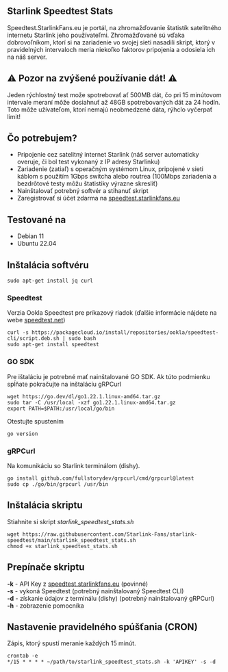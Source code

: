## Starlink Speedtest Stats
Speedtest.StarlinkFans.eu je portál, na zhromažďovanie štatistík satelitného internetu Starlink jeho používateľmi. Zhromažďované sú vďaka dobrovoľníkom, ktorí
si na zariadenie vo svojej sieti nasadili skript, ktorý v pravidelných intervaloch meria niekoľko faktorov pripojenia a odosiela ich na náš server.

## :warning: Pozor na zvýšené používanie dát! :warning:
Jeden rýchlostný test može spotrebovať ať 500MB dát, čo pri 15 minútovom intervale meraní môže dosiahnuť až 48GB spotrebovaných dát za 24 hodín. Toto môže užívateľom, ktorí nemajú neobmedzené dáta, rýhclo vyčerpať limit!

## Čo potrebujem?
- Pripojenie cez satelitný internet Starlink (náš server automaticky overuje, či bol test vykonaný z IP adresy Starlinku)
- Zariadenie (zatiaľ) s operačným systémom Linux, pripojené v sieti káblom s použitím 1Gbps switcha alebo routrea (100Mbps zariadenia a bezdrôtové testy môžu štatistiky výrazne skresliť)
- Nainštalovať potrebný softvér a stihanuť skript
- Zaregistrovať si účet zdarma na [speedtest.starlinkfans.eu](https://speedtest.starlinkfans.eu/)
 
## Testované na
- Debian 11
- Ubuntu 22.04

## Inštalácia softvéru
```
sudo apt-get install jq curl
```

### Speedtest
Verzia Ookla Speedtest pre príkazový riadok (ďalšie informácie nájdete na webe [speedtest.net](https://www.speedtest.net/apps/cli))

```
curl -s https://packagecloud.io/install/repositories/ookla/speedtest-cli/script.deb.sh | sudo bash
sudo apt-get install speedtest

```
### GO SDK
Pre ištaláciu je potrebné mať nainštalované GO SDK. Ak túto podmienku spĺňate pokračujte na inštaláciu gRPCurl
```
wget https://go.dev/dl/go1.22.1.linux-amd64.tar.gz
sudo tar -C /usr/local -xzf go1.22.1.linux-amd64.tar.gz
export PATH=$PATH:/usr/local/go/bin
```

Otestujte spustením
```
go version
```

### gRPCurl
Na komunikáciu so Starlink terminálom (dishy).
```
go install github.com/fullstorydev/grpcurl/cmd/grpcurl@latest
sudo cp ./go/bin/grpcurl /usr/bin
```
## Inštalácia skriptu
Stiahnite si skript _starlink_speedtest_stats.sh_

```
wget https://raw.githubusercontent.com/Starlink-Fans/starlink-speedtest/main/starlink_speedtest_stats.sh
chmod +x starlink_speedtest_stats.sh
```
## Prepínače skriptu
__-k__ - API Key z [speedtest.starlinkfans.eu](https://speedtest.starlinkfans.eu/) (povinné)  
__-s__ - vykoná Speedtest (potrebný nainštalovaný Speedtest CLI)  
__-d__ - získanie údajov z terminálu (dishy) (potrebný nainštalovaný gRPCurl)  
__-h__ - zobrazenie pomocníka
 
## Nastavenie pravidelného spúšťania (CRON)
Zápis, ktorý spustí meranie každých 15 minút. 
```
crontab -e
*/15 * * * * ~/path/to/starlink_speedtest_stats.sh -k 'APIKEY' -s -d
```

